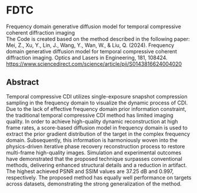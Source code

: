# FDTC
Frequency domain generative diffusion model for temporal compressive coherent diffraction imaging  
The Code is created based on the method described in the following paper:  
Mei, Z., Xu, Y., Lin, J., Wang, Y., Wan, W., & Liu, Q. (2024). Frequency domain generative diffusion model for temporal compressive coherent diffraction imaging. Optics and Lasers in Engineering, 181, 108424.  
https://www.sciencedirect.com/science/article/pii/S0143816624004020  
## Abstract  
Temporal compressive CDI utilizes single-exposure snapshot compression sampling in the frequency domain to visualize the dynamic process of CDI. Due to the lack of effective frequency domain prior information constraint, the traditional temporal compressive CDI method has limited imaging quality. In order to achieve high-quality dynamic reconstruction at high frame rates, a score-based diffusion model in frequency domain is used to extract the prior gradient distribution of the target in the complex frequency domain. Subsequently, this information is harmoniously woven into the physics-driven iterative phase recovery reconstruction process to restore multi-frame high-quality images. Simulation and experimental outcomes have demonstrated that the proposed technique surpasses conventional methods, delivering enhanced structural details and a reduction in artifact. The highest achieved PSNR and SSIM values are 37.25 dB and 0.997, respectively. The proposed method has equally well performance on targets across datasets, demonstrating the strong generalization of the method.
